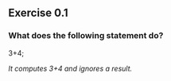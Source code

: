 ## Exercise 0.1
### What does the following statement do?

3+4;


*It computes 3+4 and ignores a result.*
